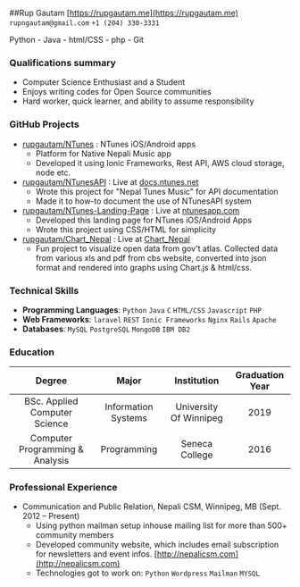 ##Rup Gautam
[https://rupgautam.me](https://rupgautam.me) `rupngautam@gmail.com` `+1 (204) 330-3331`

Python - Java - html/CSS - php - Git

### Qualifications summary
* Computer Science Enthusiast and a Student 
* Enjoys writing codes for Open Source communities
* Hard worker, quick learner, and ability to assume responsibility

### GitHub Projects
* [rupgautam/NTunes](http://github.com/rupgautam/NTunes) : NTunes iOS/Android apps
    - Platform for Native Nepali Music app
    - Developed it using Ionic Frameworks, Rest API, AWS cloud storage, node etc.
* [rupgautam/NTunesAPI](http://github.com/rupgautam/NTunesAPI) : Live at [docs.ntunes.net](http://docs.ntunes.net/)
    - Wrote this project for "Nepal Tunes Music" for API documentation 
    - Made it to how-to document the use of NTunesAPI system
* [rupgautam/NTunes-Landing-Page](http://github.com/rupgautam/NTunes-Landing-Page) : Live at [ntunesapp.com](http://www.ntunesapp.com/)
    - Developed this landing page for NTunes iOS/Android Apps
    - Wrote this project using CSS/HTML for simplicity
* [rupgautam/Chart_Nepal](http://github.com/rupgautam/Chart_Nepal) : Live at [Chart_Nepal](http://rupgautam.github.io/Chart_Nepal/)
    - Fun project to visualize open data from gov't atlas. Collected data from various xls and pdf from cbs website, converted into json format and rendered into graphs using Chart.js & html/css.

### Technical Skills
* **Programming Languages**: `Python` `Java` `C` `HTML/CSS` `Javascript` `PHP` 
* **Web Frameworks**: `laravel` `REST` `Ionic Frameworks` `Nginx` `Rails` `Apache` 
* **Databases**: `MySQL` `PostgreSQL` `MongoDB` `IBM DB2` 

### Education
 Degree | Major | Institution | Graduation Year
:--:|:--:|:--:|:--:
BSc. Applied Computer Science | Information Systems | University Of Winnipeg |2019
Computer Programming &amp; Analysis | Programming | Seneca College | 2016

### Professional Experience
* Communication and Public Relation, Nepali CSM, Winnipeg, MB (Sept. 2012 – Present)
    - Using python mailman setup inhouse mailing list for more than 500+ community members
    - Developed community website, which includes email subscription for newsletters and event infos. [http://nepalicsm.com](http://nepalicsm.com)
    - Technologies got to work on: `Python` `Wordpress` `Mailman` `MYSQL` 








